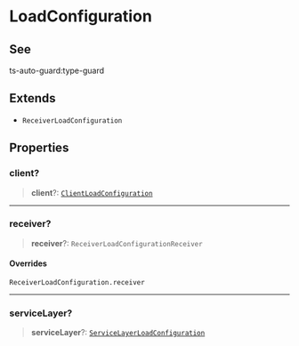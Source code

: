 # LoadConfiguration

## See

ts-auto-guard:type-guard

## Extends

- `ReceiverLoadConfiguration`

## Properties

### client?

> **client**?: [`ClientLoadConfiguration`](reference/interfaces/ClientLoadConfiguration.md)

***

### receiver?

> **receiver**?: `ReceiverLoadConfigurationReceiver`

#### Overrides

`ReceiverLoadConfiguration.receiver`

***

### serviceLayer?

> **serviceLayer**?: [`ServiceLayerLoadConfiguration`](reference/interfaces/ServiceLayerLoadConfiguration.md)

